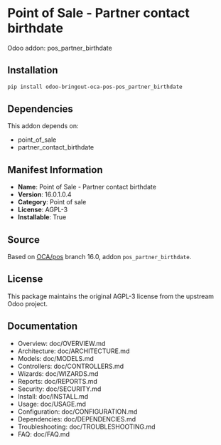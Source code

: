 # Point of Sale - Partner contact birthdate

Odoo addon: pos_partner_birthdate

## Installation

```bash
pip install odoo-bringout-oca-pos-pos_partner_birthdate
```

## Dependencies

This addon depends on:
- point_of_sale
- partner_contact_birthdate

## Manifest Information

- **Name**: Point of Sale - Partner contact birthdate
- **Version**: 16.0.1.0.4
- **Category**: Point of sale
- **License**: AGPL-3
- **Installable**: True

## Source

Based on [OCA/pos](https://github.com/OCA/pos) branch 16.0, addon `pos_partner_birthdate`.

## License

This package maintains the original AGPL-3 license from the upstream Odoo project.

## Documentation

- Overview: doc/OVERVIEW.md
- Architecture: doc/ARCHITECTURE.md
- Models: doc/MODELS.md
- Controllers: doc/CONTROLLERS.md
- Wizards: doc/WIZARDS.md
- Reports: doc/REPORTS.md
- Security: doc/SECURITY.md
- Install: doc/INSTALL.md
- Usage: doc/USAGE.md
- Configuration: doc/CONFIGURATION.md
- Dependencies: doc/DEPENDENCIES.md
- Troubleshooting: doc/TROUBLESHOOTING.md
- FAQ: doc/FAQ.md
